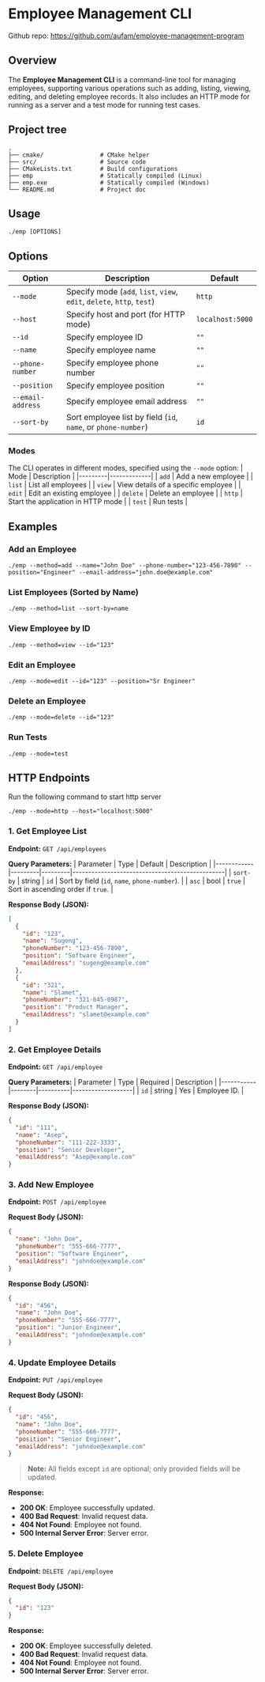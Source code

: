 # Employee Management CLI
Github repo:
https://github.com/aufam/employee-management-program

## Overview
The **Employee Management CLI** is a command-line tool for managing employees,
supporting various operations such as adding, listing, viewing, editing, and deleting employee records.
It also includes an HTTP mode for running as a server and a test mode for running test cases.

## Project tree
```
.
├── cmake/                # CMake helper
├── src/                  # Source code
├── CMakeLists.txt        # Build configurations
├── emp                   # Statically compiled (Linux)
├── emp.exe               # Statically compiled (Windows)
└── README.md             # Project doc
```

## Usage
```
./emp [OPTIONS]
```


## Options
| Option | Description | Default |
|--------|-------------|---------|
| `--mode` | Specify mode (`add`, `list`, `view`, `edit`, `delete`, `http`, `test`) | `http` |
| `--host` | Specify host and port (for HTTP mode) | `localhost:5000` |
| `--id` | Specify employee ID | `""` |
| `--name` | Specify employee name | `""` |
| `--phone-number` | Specify employee phone number | `""` |
| `--position` | Specify employee position | `""` |
| `--email-address` | Specify employee email address | `""` |
| `--sort-by` | Sort employee list by field (`id`, `name`, or `phone-number`) | `id` |

### Modes
The CLI operates in different modes, specified using the `--mode` option:
| Mode    | Description |
|---------|-------------|
| `add`   | Add a new employee |
| `list`  | List all employees |
| `view`  | View details of a specific employee |
| `edit`  | Edit an existing employee |
| `delete` | Delete an employee |
| `http`  | Start the application in HTTP mode |
| `test`  | Run tests |

## Examples

### Add an Employee
```
./emp --method=add --name="John Doe" --phone-number="123-456-7890" --position="Engineer" --email-address="john.doe@example.com"
```

### List Employees (Sorted by Name)
```
./emp --method=list --sort-by=name
```

### View Employee by ID
```
./emp --method=view --id="123"
```

### Edit an Employee
```
./emp --mode=edit --id="123" --position="Sr Engineer"
```

### Delete an Employee
```
./emp --mode=delete --id="123"
```

### Run Tests
```
./emp --mode=test
```


## HTTP Endpoints
Run the following command to start http server
```
./emp --mode=http --host="localhost:5000"
```

### 1. Get Employee List
**Endpoint:** `GET /api/employees`

**Query Parameters:**
| Parameter  | Type    | Default | Description                                    |
|------------|---------|---------|------------------------------------------------|
| `sort-by`  | string  | `id`    | Sort by field (`id`, `name`, `phone-number`).  |
| `asc`      | bool    | `true`  | Sort in ascending order if `true`.             |

**Response Body (JSON):**
```json
[
  {
    "id": "123",
    "name": "Sugeng",
    "phoneNumber": "123-456-7890",
    "position": "Software Engineer",
    "emailAddress": "sugeng@example.com"
  },
  {
    "id": "321",
    "name": "Slamet",
    "phoneNumber": "321-645-0987",
    "position": "Product Manager",
    "emailAddress": "slamet@example.com"
  }
]
```

### 2. Get Employee Details
**Endpoint:** `GET /api/employee`

**Query Parameters:**
| Parameter | Type   | Required | Description       |
|-----------|--------|----------|-------------------|
| `id`      | string | Yes      | Employee ID.      |

**Response Body (JSON):**
```json
{
  "id": "111",
  "name": "Asep",
  "phoneNumber": "111-222-3333",
  "position": "Senior Developer",
  "emailAddress": "Asep@example.com"
}
```

### 3. Add New Employee
**Endpoint:** `POST /api/employee`

**Request Body (JSON):**
```json
{
  "name": "John Doe",
  "phoneNumber": "555-666-7777",
  "position": "Software Engineer",
  "emailAddress": "johndoe@example.com"
}
```

**Response Body (JSON):**
```json
{
  "id": "456",
  "name": "John Doe",
  "phoneNumber": "555-666-7777",
  "position": "Junior Engineer",
  "emailAddress": "johndoe@example.com"
}
```

### 4. Update Employee Details
**Endpoint:** `PUT /api/employee`

**Request Body (JSON):**
```json
{
  "id": "456",
  "name": "John Doe",
  "phoneNumber": "555-666-7777",
  "position": "Senior Engineer",
  "emailAddress": "johndoe@example.com"
}
```

> **Note:** All fields except `id` are optional; only provided fields will be updated.

**Response:**
- **200 OK**: Employee successfully updated.
- **400 Bad Request**: Invalid request data.
- **404 Not Found**: Employee not found.
- **500 Internal Server Error**: Server error.

### 5. Delete Employee
**Endpoint:** `DELETE /api/employee`

**Request Body (JSON):**
```json
{
  "id": "123"
}
```

**Response:**
- **200 OK**: Employee successfully deleted.
- **400 Bad Request**: Invalid request data.
- **404 Not Found**: Employee not found.
- **500 Internal Server Error**: Server error.


